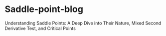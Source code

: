 # Saddle-point-blog
Understanding Saddle Points: A Deep Dive into Their Nature, Mixed Second Derivative Test, and Critical Points
